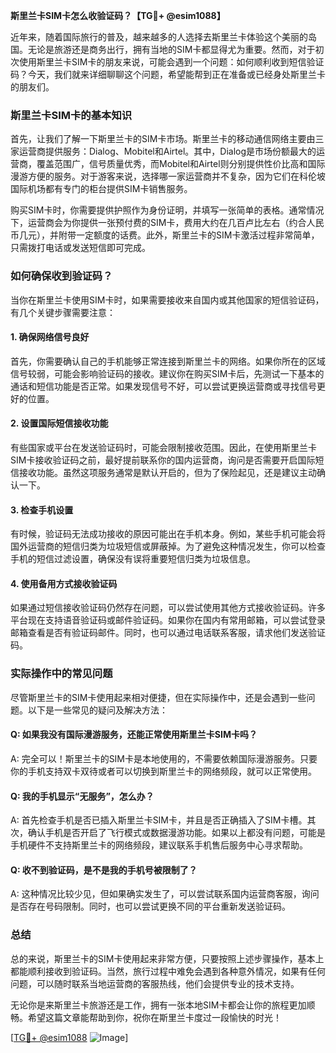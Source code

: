 **斯里兰卡SIM卡怎么收验证码？【TG💪+ @esim1088】**

近年来，随着国际旅行的普及，越来越多的人选择去斯里兰卡体验这个美丽的岛国。无论是旅游还是商务出行，拥有当地的SIM卡都显得尤为重要。然而，对于初次使用斯里兰卡SIM卡的朋友来说，可能会遇到一个问题：如何顺利收到短信验证码？今天，我们就来详细聊聊这个问题，希望能帮到正在准备或已经身处斯里兰卡的朋友们。

### 斯里兰卡SIM卡的基本知识

首先，让我们了解一下斯里兰卡的SIM卡市场。斯里兰卡的移动通信网络主要由三家运营商提供服务：Dialog、Mobitel和Airtel。其中，Dialog是市场份额最大的运营商，覆盖范围广，信号质量优秀，而Mobitel和Airtel则分别提供性价比高和国际漫游方便的服务。对于游客来说，选择哪一家运营商并不复杂，因为它们在科伦坡国际机场都有专门的柜台提供SIM卡销售服务。

购买SIM卡时，你需要提供护照作为身份证明，并填写一张简单的表格。通常情况下，运营商会为你提供一张预付费的SIM卡，费用大约在几百卢比左右（约合人民币几元），并附带一定额度的话费。此外，斯里兰卡的SIM卡激活过程非常简单，只需拨打电话或发送短信即可完成。

### 如何确保收到验证码？

当你在斯里兰卡使用SIM卡时，如果需要接收来自国内或其他国家的短信验证码，有几个关键步骤需要注意：

#### 1. 确保网络信号良好
首先，你需要确认自己的手机能够正常连接到斯里兰卡的网络。如果你所在的区域信号较弱，可能会影响验证码的接收。建议你在购买SIM卡后，先测试一下基本的通话和短信功能是否正常。如果发现信号不好，可以尝试更换运营商或寻找信号更好的位置。

#### 2. 设置国际短信接收功能
有些国家或平台在发送验证码时，可能会限制接收范围。因此，在使用斯里兰卡SIM卡接收验证码之前，最好提前联系你的国内运营商，询问是否需要开启国际短信接收功能。虽然这项服务通常是默认开启的，但为了保险起见，还是建议主动确认一下。

#### 3. 检查手机设置
有时候，验证码无法成功接收的原因可能出在手机本身。例如，某些手机可能会将国外运营商的短信归类为垃圾短信或屏蔽掉。为了避免这种情况发生，你可以检查手机的短信过滤设置，确保没有误将重要短信归类为垃圾信息。

#### 4. 使用备用方式接收验证码
如果通过短信接收验证码仍然存在问题，可以尝试使用其他方式接收验证码。许多平台现在支持语音验证码或邮件验证码。如果你在国内有常用邮箱，可以尝试登录邮箱查看是否有验证码邮件。同时，也可以通过电话联系客服，请求他们发送验证码。

### 实际操作中的常见问题

尽管斯里兰卡的SIM卡使用起来相对便捷，但在实际操作中，还是会遇到一些问题。以下是一些常见的疑问及解决方法：

#### Q: 如果我没有国际漫游服务，还能正常使用斯里兰卡SIM卡吗？
A: 完全可以！斯里兰卡的SIM卡是本地使用的，不需要依赖国际漫游服务。只要你的手机支持双卡双待或者可以切换到斯里兰卡的网络频段，就可以正常使用。

#### Q: 我的手机显示“无服务”，怎么办？
A: 首先检查手机是否已插入斯里兰卡SIM卡，并且是否正确插入了SIM卡槽。其次，确认手机是否开启了飞行模式或数据漫游功能。如果以上都没有问题，可能是手机硬件不支持斯里兰卡的网络频段，建议联系手机售后服务中心寻求帮助。

#### Q: 收不到验证码，是不是我的手机号被限制了？
A: 这种情况比较少见，但如果确实发生了，可以尝试联系国内运营商客服，询问是否存在号码限制。同时，也可以尝试更换不同的平台重新发送验证码。

### 总结

总的来说，斯里兰卡的SIM卡使用起来非常方便，只要按照上述步骤操作，基本上都能顺利接收到验证码。当然，旅行过程中难免会遇到各种意外情况，如果有任何问题，可以随时联系当地运营商的客服热线，他们会提供专业的技术支持。

无论你是来斯里兰卡旅游还是工作，拥有一张本地SIM卡都会让你的旅程更加顺畅。希望这篇文章能帮助到你，祝你在斯里兰卡度过一段愉快的时光！

[[TG💪+ @esim1088](https://t.me/s/esim1088) ![Image](https://i.postimg.cc/4NQfJmqS/Snipaste-2025-05-13-00-14-12.png)]